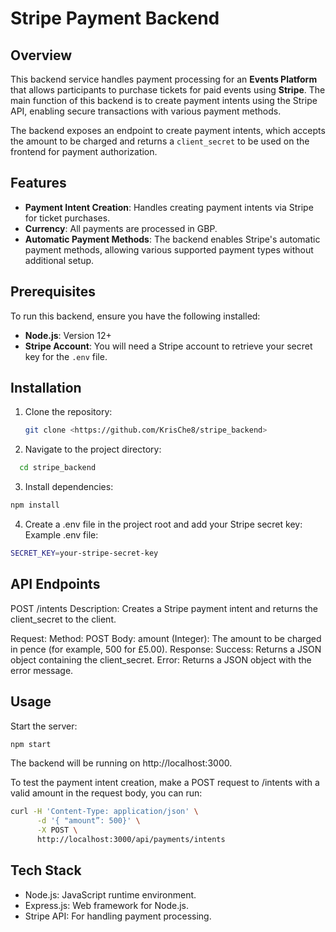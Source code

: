 # Stripe Payment Backend

## Overview

This backend service handles payment processing for an **Events Platform** that allows participants to purchase tickets for paid events using **Stripe**. The main function of this backend is to create payment intents using the Stripe API, enabling secure transactions with various payment methods.

The backend exposes an endpoint to create payment intents, which accepts the amount to be charged and returns a `client_secret` to be used on the frontend for payment authorization.

## Features

- **Payment Intent Creation**: Handles creating payment intents via Stripe for ticket purchases.
- **Currency**: All payments are processed in GBP.
- **Automatic Payment Methods**: The backend enables Stripe's automatic payment methods, allowing various supported payment types without additional setup.

## Prerequisites

To run this backend, ensure you have the following installed:

- **Node.js**: Version 12+
- **Stripe Account**: You will need a Stripe account to retrieve your secret key for the `.env` file.

## Installation

1. Clone the repository:

   ```bash
   git clone <https://github.com/KrisChe8/stripe_backend>
   ```

2. Navigate to the project directory:

```bash
  cd stripe_backend
```

3. Install dependencies:

```bash
npm install
```

4. Create a .env file in the project root and add your Stripe secret key:
   Example .env file:

```bash
SECRET_KEY=your-stripe-secret-key
```

## API Endpoints

POST /intents
Description: Creates a Stripe payment intent and returns the client_secret to the client.

Request:
Method: POST
Body:
amount (Integer): The amount to be charged in pence (for example, 500 for £5.00).
Response:
Success: Returns a JSON object containing the client_secret.
Error: Returns a JSON object with the error message.

## Usage

Start the server:

```bash
npm start
```

The backend will be running on http://localhost:3000.

To test the payment intent creation, make a POST request to /intents with a valid amount in the request body, you can run:

```bash
curl -H 'Content-Type: application/json' \
      -d '{ "amount”: 500}' \
      -X POST \
      http://localhost:3000/api/payments/intents
```

## Tech Stack

- Node.js: JavaScript runtime environment.
- Express.js: Web framework for Node.js.
- Stripe API: For handling payment processing.
